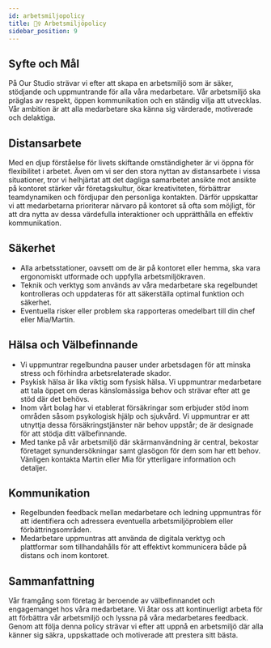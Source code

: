 ```yaml
---
id: arbetsmiljopolicy
title: 👷‍♀️ Arbetsmiljöpolicy
sidebar_position: 9
---
```


## Syfte och Mål

På Our Studio strävar vi efter att skapa en arbetsmiljö som är säker, stödjande och uppmuntrande för alla våra medarbetare. Vår arbetsmiljö ska präglas av respekt, öppen kommunikation och en ständig vilja att utvecklas. Vår ambition är att alla medarbetare ska känna sig värderade, motiverade och delaktiga.


## Distansarbete

Med en djup förståelse för livets skiftande omständigheter är vi öppna för flexibilitet i arbetet. Även om vi ser den stora nyttan av distansarbete i vissa situationer, tror vi helhjärtat att det dagliga samarbetet ansikte mot ansikte på kontoret stärker vår företagskultur, ökar kreativiteten, förbättrar teamdynamiken och fördjupar den personliga kontakten. Därför uppskattar vi att medarbetarna prioriterar närvaro på kontoret så ofta som möjligt, för att dra nytta av dessa värdefulla interaktioner och upprätthålla en effektiv kommunikation.


## Säkerhet

* Alla arbetsstationer, oavsett om de är på kontoret eller hemma, ska vara ergonomiskt utformade och uppfylla arbetsmiljökraven.
* Teknik och verktyg som används av våra medarbetare ska regelbundet kontrolleras och uppdateras för att säkerställa optimal funktion och säkerhet.
* Eventuella risker eller problem ska rapporteras omedelbart till din chef eller Mia/Martin.


## Hälsa och Välbefinnande

* Vi uppmuntrar regelbundna pauser under arbetsdagen för att minska stress och förhindra arbetsrelaterade skador.
* Psykisk hälsa är lika viktig som fysisk hälsa. Vi uppmuntrar medarbetare att tala öppet om deras känslomässiga behov och strävar efter att ge stöd där det behövs.
* Inom vårt bolag har vi etablerat försäkringar som erbjuder stöd inom områden såsom psykologisk hjälp och sjukvård. Vi uppmuntrar er att utnyttja dessa försäkringstjänster när behov uppstår; de är designade för att stödja ditt välbefinnande.
* Med tanke på vår arbetsmiljö där skärmanvändning är central, bekostar företaget synundersökningar samt glasögon för dem som har ett behov. Vänligen kontakta Martin eller Mia för ytterligare information och detaljer.


## Kommunikation

* Regelbunden feedback mellan medarbetare och ledning uppmuntras för att identifiera och adressera eventuella arbetsmiljöproblem eller förbättringsområden.
* Medarbetare uppmuntras att använda de digitala verktyg och plattformar som tillhandahålls för att effektivt kommunicera både på distans och inom kontoret.


## Sammanfattning

Vår framgång som företag är beroende av välbefinnandet och engagemanget hos våra medarbetare. Vi åtar oss att kontinuerligt arbeta för att förbättra vår arbetsmiljö och lyssna på våra medarbetares feedback. Genom att följa denna policy strävar vi efter att uppnå en arbetsmiljö där alla känner sig säkra, uppskattade och motiverade att prestera sitt bästa.



